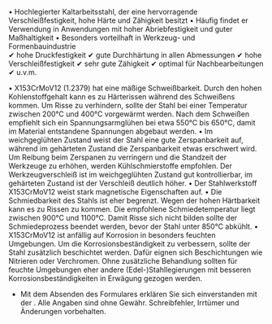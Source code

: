 • Hochlegierter Kaltarbeitsstahl, der eine hervorragende Verschleißfestigkeit,
hohe Härte und Zähigkeit besitzt • Häufig findet er Verwendung in Anwendungen
mit hoher Abriebfestigkeit und guter Maßhaltigkeit • Besonders vorteilhaft in
Werkzeug- und Formenbauindustrie  
✔ hohe Druckfestigkeit ✔ gute Durchhärtung in allen Abmessungen ✔ hohe
Verschleißfestigkeit ✔ sehr gute Zähigkeit ✔ optimal für Nachbearbeitungen ✔
u.v.m.

• X153CrMoV12 (1.2379) hat eine mäßige Schweißbarkeit. Durch den hohen
Kohlenstoffgehalt kann es zu Härterissen während des Schweißens kommen. Um Risse
zu verhindern, sollte der Stahl bei einer Temperatur zwischen 200°C und 400°C
vorgewärmt werden. Nach dem Schweißen empfiehlt sich ein Spannungsarmglühen bei
etwa 550°C bis 650°C, damit im Material entstandene Spannungen abgebaut werden.
• Im weichgeglühten Zustand weist der Stahl eine gute Zerspanbarkeit auf,
während im gehärteten Zustand die Zerspanbarkeit etwas erschwert wird. Um
Reibung beim Zerspanen zu verringern und die Standzeit der Werkzeuge zu erhöhen,
werden Kühlschmierstoffe empfohlen. Der Werkzeugverschleiß ist im weichgeglühten
Zustand gut kontrollierbar, im gehärteten Zustand ist der Verschleiß deutlich
höher. • Der Stahlwerkstoff X153CrMoV12 weist stark magnetische Eigenschaften
auf. • Die Schmiedbarkeit des Stahls ist eher begrenzt. Wegen der hohen
Härtbarkeit kann es zu Rissen zu kommen. Die empfohlene Schmiedetemperatur liegt
zwischen 900°C und 1100°C. Damit Risse sich nicht bilden sollte der
Schmiedeprozess beendet werden, bevor der Stahl unter 850°C abkühlt. •
X153CrMoV12 ist anfällig auf Korrosion in besonders feuchten Umgebungen. Um die
Korrosionsbeständigkeit zu verbessern, sollte der Stahl zusätzlich beschichtet
werden. Dafür eignen sich Beschichtungen wie Nitrieren oder Verchromen. Ohne
zusätzliche Behandlung sollten für feuchte Umgebungen eher andere
(Edel-)Stahllegierungen mit besseren Korrosionsbeständigkeiten in Erwägung
gezogen werden.

* Mit dem Absenden des Formulares erklären Sie sich einverstanden mit der .
Alle Angaben sind ohne Gewähr. Schreibfehler, Irrtümer und Änderungen
vorbehalten.

